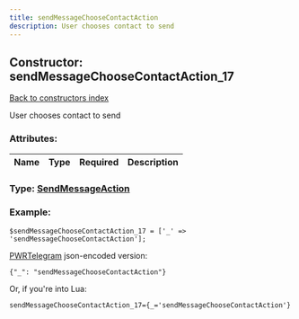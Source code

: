 ```yaml
---
title: sendMessageChooseContactAction
description: User chooses contact to send
---
```

## Constructor: sendMessageChooseContactAction\_17  
[Back to constructors index](index.md)



User chooses contact to send

### Attributes:

| Name     |    Type       | Required | Description |
|----------|---------------|----------|-------------|



### Type: [SendMessageAction](../types/SendMessageAction.md)


### Example:

```
$sendMessageChooseContactAction_17 = ['_' => 'sendMessageChooseContactAction'];
```  

[PWRTelegram](https://pwrtelegram.xyz) json-encoded version:

```
{"_": "sendMessageChooseContactAction"}
```


Or, if you're into Lua:  


```
sendMessageChooseContactAction_17={_='sendMessageChooseContactAction'}

```



